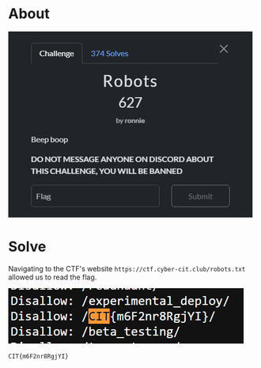 # About
![](../Images/Pasted%20image%2020250428083335.png)
# Solve
Navigating to the CTF's website `https://ctf.cyber-cit.club/robots.txt` allowed us to read the flag.

![](../Images/Pasted%20image%2020250428083436.png)

```
CIT{m6F2nr8RgjYI}
```